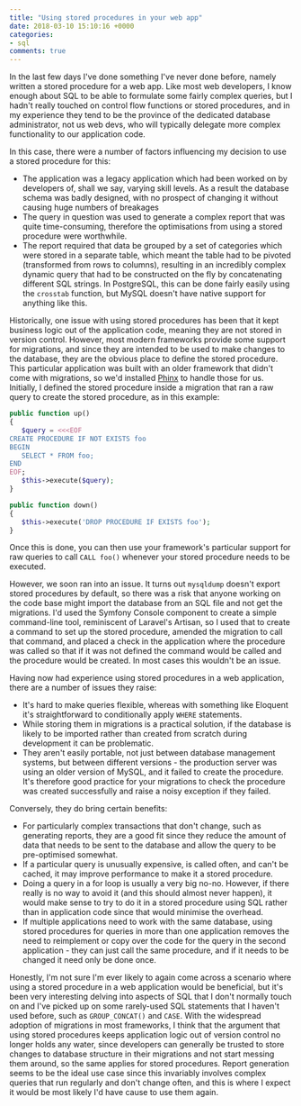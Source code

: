 ```yaml
---
title: "Using stored procedures in your web app"
date: 2018-03-10 15:10:16 +0000
categories:
- sql
comments: true
---
```


In the last few days I've done something I've never done before, namely written a stored procedure for a web app. Like most web developers, I know enough about SQL to be able to formulate some fairly complex queries, but I hadn't really touched on control flow functions or stored procedures, and in my experience they tend to be the province of the dedicated database administrator, not us web devs, who will typically delegate more complex functionality to our application code.

In this case, there were a number of factors influencing my decision to use a stored procedure for this:

* The application was a legacy application which had been worked on by developers of, shall we say, varying skill levels. As a result the database schema was badly designed, with no prospect of changing it without causing huge numbers of breakages
* The query in question was used to generate a complex report that was quite time-consuming, therefore the optimisations from using a stored procedure were worthwhile.
* The report required that data be grouped by a set of categories which were stored in a separate table, which meant the table had to be pivoted (transformed from rows to columns), resulting in an incredibly complex dynamic query that had to be constructed on the fly by concatenating different SQL strings. In PostgreSQL, this can be done fairly easily using the `crosstab` function, but MySQL doesn't have native support for anything like this.

Historically, one issue with using stored procedures has been that it kept business logic out of the application code, meaning they are not stored in version control. However, most modern frameworks provide some support for migrations, and since they are intended to be used to make changes to the database, they are the obvious place to define the stored procedure. This particular application was built with an older framework that didn't come with migrations, so we'd installed [Phinx](https://phinx.org/) to handle those for us. Initially, I defined the stored procedure inside a migration that ran a raw query to create the stored procedure, as in this example:

```php
public function up()
{
   $query = <<<EOF
CREATE PROCEDURE IF NOT EXISTS foo
BEGIN
   SELECT * FROM foo;
END
EOF;
   $this->execute($query);
}

public function down()
{
   $this->execute('DROP PROCEDURE IF EXISTS foo');
}
```

Once this is done, you can then use your framework's particular support for raw queries to call `CALL foo()` whenever your stored procedure needs to be executed.

However, we soon ran into an issue. It turns out `mysqldump` doesn't export stored procedures by default, so there was a risk that anyone working on the code base might import the database from an SQL file and not get the migrations. I'd used the Symfony Console component to create a simple command-line tool, reminiscent of Laravel's Artisan, so I used that to create a command to set up the stored procedure, amended the migration to call that command, and placed a check in the application where the procedure was called so that if it was not defined the command would be called and the procedure would be created. In most cases this wouldn't be an issue.

Having now had experience using stored procedures in a web application, there are a number of issues they raise:

* It's hard to make queries flexible, whereas with something like Eloquent it's straightforward to conditionally apply `WHERE` statements.
* While storing them in migrations is a practical solution, if the database is likely to be imported rather than created from scratch during development it can be problematic.
* They aren't easily portable, not just between database management systems, but between different versions - the production server was using an older version of MySQL, and it failed to create the procedure. It's therefore good practice for your migrations to check the procedure was created successfully and raise a noisy exception if they failed.

Conversely, they do bring certain benefits:

* For particularly complex transactions that don't change, such as generating reports, they are a good fit since they reduce the amount of data that needs to be sent to the database and allow the query to be pre-optimised somewhat.
* If a particular query is unusually expensive, is called often, and can't be cached, it may improve performance to make it a stored procedure.
* Doing a query in a for loop is usually a very big no-no. However, if there really is no way to avoid it (and this should almost never happen), it would make sense to try to do it in a stored procedure using SQL rather than in application code since that would minimise the overhead.
* If multiple applications need to work with the same database, using stored procedures for queries in more than one application removes the need to reimplement or copy over the code for the query in the second application - they can just call the same procedure, and if it needs to be changed it need only be done once.

Honestly, I'm not sure I'm ever likely to again come across a scenario where using a stored procedure in a web application would be beneficial, but it's been very interesting delving into aspects of SQL that I don't normally touch on and I've picked up on some rarely-used SQL statements that I haven't used before, such as `GROUP_CONCAT()` and `CASE`. With the widespread adoption of migrations in most frameworks, I think that the argument that using stored procedures keeps application logic out of version control no longer holds any water, since developers can generally be trusted to store changes to database structure in their migrations and not start messing them around, so the same applies for stored procedures. Report generation seems to be the ideal use case since this invariably involves complex queries that run regularly and don't change often, and this is where I expect it would be most likely I'd have cause to use them again.
